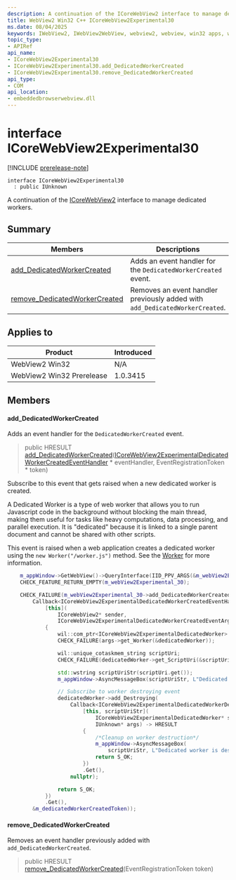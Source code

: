 ```yaml
---
description: A continuation of the ICoreWebView2 interface to manage dedicated workers.
title: WebView2 Win32 C++ ICoreWebView2Experimental30
ms.date: 08/04/2025
keywords: IWebView2, IWebView2WebView, webview2, webview, win32 apps, win32, edge, ICoreWebView2, ICoreWebView2Controller, browser control, edge html, ICoreWebView2Experimental30
topic_type: 
- APIRef
api_name:
- ICoreWebView2Experimental30
- ICoreWebView2Experimental30.add_DedicatedWorkerCreated
- ICoreWebView2Experimental30.remove_DedicatedWorkerCreated
api_type:
- COM
api_location:
- embeddedbrowserwebview.dll
---
```


# interface ICoreWebView2Experimental30

[!INCLUDE [prerelease-note](../includes/prerelease-note.md)]

```
interface ICoreWebView2Experimental30
  : public IUnknown
```

A continuation of the [ICoreWebView2](icorewebview2.md#icorewebview2) interface to manage dedicated workers.

## Summary

 Members                        | Descriptions
--------------------------------|---------------------------------------------
[add_DedicatedWorkerCreated](#add_dedicatedworkercreated) | Adds an event handler for the `DedicatedWorkerCreated` event.
[remove_DedicatedWorkerCreated](#remove_dedicatedworkercreated) | Removes an event handler previously added with `add_DedicatedWorkerCreated`.

## Applies to

Product                         | Introduced
--------------------------------|---------------------------------------------
WebView2 Win32            |    N/A
WebView2 Win32 Prerelease |    1.0.3415

## Members

#### add_DedicatedWorkerCreated

Adds an event handler for the `DedicatedWorkerCreated` event.

> public HRESULT [add_DedicatedWorkerCreated](#add_dedicatedworkercreated)([ICoreWebView2ExperimentalDedicatedWorkerCreatedEventHandler](icorewebview2experimentaldedicatedworkercreatedeventhandler.md#icorewebview2experimentaldedicatedworkercreatedeventhandler) * eventHandler, EventRegistrationToken * token)

Subscribe to this event that gets raised when a new dedicated worker is created.

A Dedicated Worker is a type of web worker that allows you to run Javascript code in the background without blocking the main thread, making them useful for tasks like heavy computations, data processing, and parallel execution. It is "dedicated" because it is linked to a single parent document and cannot be shared with other scripts.

This event is raised when a web application creates a dedicated worker using the `new Worker("/worker.js")` method. See the [Worker](https://developer.mozilla.org/docs/Web/API/Worker/Worker) for more information.

```cpp
    m_appWindow->GetWebView()->QueryInterface(IID_PPV_ARGS(&m_webView2Experimental_30));
    CHECK_FEATURE_RETURN_EMPTY(m_webView2Experimental_30);

    CHECK_FAILURE(m_webView2Experimental_30->add_DedicatedWorkerCreated(
        Callback<ICoreWebView2ExperimentalDedicatedWorkerCreatedEventHandler>(
            [this](
                ICoreWebView2* sender,
                ICoreWebView2ExperimentalDedicatedWorkerCreatedEventArgs* args)
            {
                wil::com_ptr<ICoreWebView2ExperimentalDedicatedWorker> dedicatedWorker;
                CHECK_FAILURE(args->get_Worker(&dedicatedWorker));

                wil::unique_cotaskmem_string scriptUri;
                CHECK_FAILURE(dedicatedWorker->get_ScriptUri(&scriptUri));

                std::wstring scriptUriStr(scriptUri.get());
                m_appWindow->AsyncMessageBox(scriptUriStr, L"Dedicated worker is created");

                // Subscribe to worker destroying event
                dedicatedWorker->add_Destroying(
                    Callback<ICoreWebView2ExperimentalDedicatedWorkerDestroyingEventHandler>(
                        [this, scriptUriStr](
                            ICoreWebView2ExperimentalDedicatedWorker* sender,
                            IUnknown* args) -> HRESULT
                        {
                            /*Cleanup on worker destruction*/
                            m_appWindow->AsyncMessageBox(
                                scriptUriStr, L"Dedicated worker is destroyed");
                            return S_OK;
                        })
                        .Get(),
                    nullptr);

                return S_OK;
            })
            .Get(),
        &m_dedicatedWorkerCreatedToken));
```

#### remove_DedicatedWorkerCreated

Removes an event handler previously added with `add_DedicatedWorkerCreated`.

> public HRESULT [remove_DedicatedWorkerCreated](#remove_dedicatedworkercreated)(EventRegistrationToken token)

